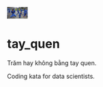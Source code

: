 <img src="https://github.com/tinhb92/tay_quen/blob/master/vovinam.jpg" width="48">

# tay_quen
Trăm hay không bằng tay quen. 

Coding kata for data scientists.
